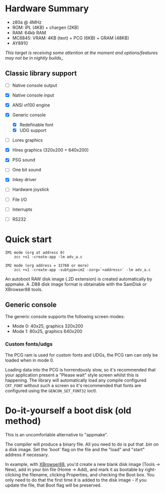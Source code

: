 # Hardware Summary

* z80a @ 4MHz
* ROM: IPL (4KB) + chargen (2KB)
* RAM: 64kb RAM
* MC6845: VRAM: 4KB (text) + PCG (6KB) + GRAM (48KB)
* AY8910

_This target is receiving some attention at the moment and options/features may not be in nightly builds__

## Classic library support

* [ ] Native console output
* [x] Native console input
* [x] ANSI vt100 engine
* [x] Generic console
    * [x] Redefinable font 
    * [x] UDG support
* [ ] Lores graphics 
* [x] Hires graphics (320x200 + 640x200)
* [x] PSG sound
* [ ] One bit sound
* [x] Inkey driver
* [ ] Hardware joystick
* [ ] File I/O
* [ ] Interrupts
* [ ] RS232


# Quick start

    IM1 mode (org at address 0)
        zcc +x1 -create-app -lm adv_a.c

    IM2 mode (org address = 32768 or more)
        zcc +x1 -create-app -subtype=im2 -zorg=`<address>` -lm adv_a.c


An autoboot RAW disk image (.2D extension) is created automatically by appmake.
A .D88 disk image format is obtainable with the SamDisk or XBrowser88 tools.


## Generic console

The generic console supports the following screen modes:

* Mode 0: 40x25, graphics 320x200
* Mode 1: 80x25, graphics 640x200

### Custom fonts/udgs

The PCG ram is used for custom fonts and UDGs, the PCG ram can only be loaded when in mode 0.

Loading data into the PCG is horrendously slow, so it's recommended that your application present a "Please wait" style screen whilst this is happening. The library will automatically load any compile configured `CRT_FONT` without such a screen so it's recommended that fonts are configured using the `GENCON_SET_FONT32` ioctl.

# Do-it-yourself a boot disk (old method)

This is an uncomfortable alternative to "appmake".

The compiler will produce a binary file.
All you need to do is put that .bin on a disk image. 
Set the 'boot' flag on the file and the "load" and "start" address if necessary.


In example, with [XBrowser88](http://www.z88dk.org/tools/x1), you'd create a 
new blank disk image (Tools -> New), add in your bin file (Home -> Add), 
and mark it as bootable by right-clicking the filename, clicking 
Properties, and checking the Boot box. You only need to do that the 
first time it is added to the disk image - if you update the file, that 
Boot flag will be preserved.